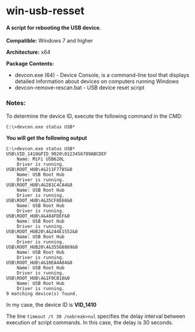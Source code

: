 # win-usb-resset

#### A script for rebooting the USB device.


**Compatible:** Windows 7 and higher

**Architecture:** х64

**Package Contents:** 
* devcon.exe (64) - Device Console, is a command-line tool that displays detailed information about devices on computers running Windows
* devcon-remove-rescan.bat - USB device reset script

### Notes:
To determine the device ID, execute the following command in the CMD:
```
C:\>devcon.exe status USB*
```

**You will get the following output**
```
C:\>devcon.exe status USB*
USB\VID_1410&PID_9020\0123456789ABCDEF
    Name: MiFi USB620L
    Driver is running.
USB\ROOT_HUB\4&211F7785&0
    Name: USB Root Hub
    Driver is running.
USB\ROOT_HUB\4&281C4CA4&0
    Name: USB Root Hub
    Driver is running.
USB\ROOT_HUB\4&35CF8E68&0
    Name: USB Root Hub
    Driver is running.
USB\ROOT_HUB\4&484FDEF&0
    Name: USB Root Hub
    Driver is running.
USB\ROOT_HUB20\4&244E1552&0
    Name: USB Root Hub
    Driver is running.
USB\ROOT_HUB20\4&35568869&0
    Name: USB Root Hub
    Driver is running.
USB\ROOT_HUB\4&10EA4A84&0
    Name: USB Root Hub
    Driver is running.
USB\ROOT_HUB\4&1F0CB10&0
    Name: USB Root Hub
    Driver is running.
9 matching device(s) found.                                                                                                                                                                                                                                                                                                                                                                                                                                                    
```

In my case, the device ID is **VID_1410**

The line ```timeout /t 30 /nobreak>nul``` specifies the delay interval between execution of script commands. In this case, the delay is 30 seconds.

